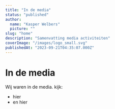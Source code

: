```yaml
---
title: "In de media"
status: "published"
author:
  name: "Kasper Welbers"
  picture: ""
slug: "home"
description: "Samenvatting media activiteiten"
coverImage: "/images/logo_small.svg"
publishedAt: "2023-09-21T04:35:07.000Z"
---
```


# In de media

Wij waren in de media. kijk:

- hier
- en hier
